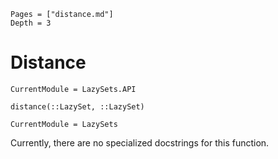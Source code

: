 ```@contents
Pages = ["distance.md"]
Depth = 3
```

# Distance

```@meta
CurrentModule = LazySets.API
```

```@docs; canonical=false
distance(::LazySet, ::LazySet)
```

```@meta
CurrentModule = LazySets
```

Currently, there are no specialized docstrings for this function.
